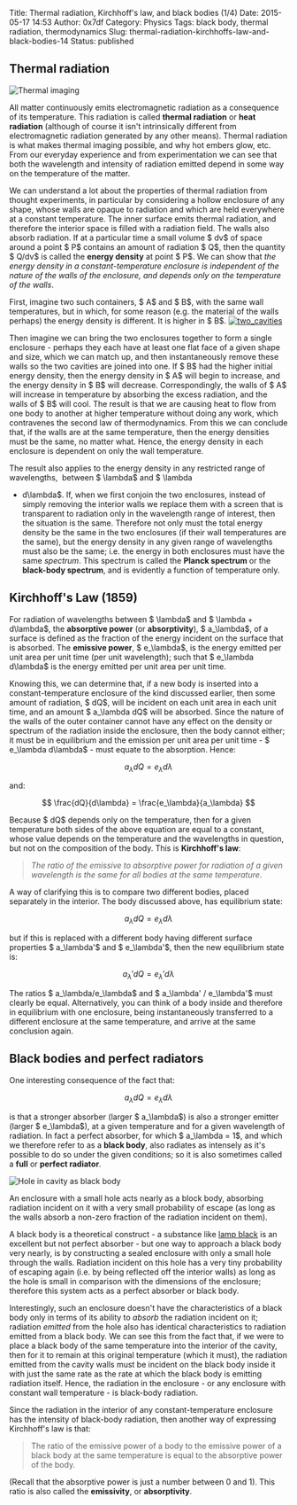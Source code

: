Title: Thermal radiation, Kirchhoff's law, and black bodies (1/4)
Date: 2015-05-17 14:53
Author: 0x7df
Category: Physics
Tags: black body, thermal radiation, thermodynamics
Slug: thermal-radiation-kirchhoffs-law-and-black-bodies-14
Status: published

Thermal radiation
-----------------

![Thermal imaging](https://0x7df.files.wordpress.com/2015/05/sts-3_infrared_on_reentry.jpg?w=127)

All matter continuously emits electromagnetic radiation as a consequence
of its temperature. This radiation is called **thermal radiation** or
**heat radiation** (although of course it isn't intrinsically different
from electromagnetic radiation generated by any other means). Thermal
radiation is what makes thermal imaging possible, and why hot embers
glow, etc. From our everyday experience and from experimentation we can
see that both the wavelength and intensity of radiation emitted depend
in some way on the temperature of the matter.

We can understand a lot about the properties of thermal radiation from
thought experiments, in particular by considering a hollow enclosure of
any shape, whose walls are opaque to radiation and which are held
everywhere at a constant temperature. The inner surface emits thermal
radiation, and therefore the interior space is filled with a radiation
field. The walls also absorb radiation. If at a particular time a small
volume $ dv$ of space around a point $ P$ contains an amount of radiation $ Q$,
then the quantity $ Q/dv$ is called the **energy
density** at point $ P$. We can show that *the energy
density in a constant-temperature enclosure is independent of the nature
of the walls of the enclosure, and depends only on the temperature of
the walls*.

First, imagine two such containers, $ A$ and $ B$,
with the same wall temperatures, but in which, for some
reason (e.g. the material of the walls perhaps) the energy density is
different. It is higher in $ B$.
[![two_cavities](https://0x7df.files.wordpress.com/2015/05/two_cavities.png?w=300)](https://0x7df.files.wordpress.com/2015/05/two_cavities.png)

Then imagine we can bring the two enclosures together to form a single
enclosure - perhaps they each have at least one flat face of a given
shape and size, which we can match up, and then instantaneously remove
these walls so the two cavities are joined into one. If $ B$
had the higher initial energy density, then the energy
density in $ A$ will begin to increase, and the energy
density in $ B$ will decrease. Correspondingly, the
walls of $ A$ will increase in temperature by
absorbing the excess radiation, and the walls of $ B$
will cool. The result is that we are causing heat to flow from one body
to another at higher temperature without doing any work, which
contravenes the second law of thermodynamics. From this we can conclude
that, if the walls are at the same temperature, then the energy
densities must be the same, no matter what. Hence, the energy density in
each enclosure is dependent on only the wall temperature.

The result also applies to the energy density in any restricted range of
wavelengths,  between $ \lambda$ and $ \lambda
+ d\lambda$. If, when we first conjoin the two enclosures,
instead of simply removing the interior walls we replace them with a
screen that is transparent to radiation only in the wavelength range of
interest, then the situation is the same. Therefore not only must the
total energy density be the same in the two enclosures (if their wall
temperatures are the same), but the energy density in any given range of
wavelengths must also be the same; i.e. the energy in both enclosures
must have the same *spectrum*. This spectrum is called the **Planck
spectrum** or the **black-body spectrum**, and is evidently a function
of temperature only.

Kirchhoff's Law (1859)
----------------------

For radiation of wavelengths between $ \lambda$ and
$ \lambda + d\lambda$, the **absorptive power** (or
**absorptivity**), $ a_\lambda$, of a surface is
defined as the fraction of the energy incident on the surface that is
absorbed. The **emissive power**, $ e_\lambda$, is
the energy emitted per unit area per unit time (per unit wavelength);
such that $ e_\lambda d\lambda$ is the energy
emitted per unit area per unit time.

Knowing this, we can determine that, if a new body is inserted into a
constant-temperature enclosure of the kind discussed earlier, then some
amount of radiation, $ dQ$, will be incident on each
unit area in each unit time, and an amount $ a_\lambda dQ$
will be absorbed. Since the nature of the walls of the
outer container cannot have any effect on the density or spectrum of the
radiation inside the enclosure, then the body cannot either; it must be
in equilibrium and the emission per unit area per unit time -
$ e_\lambda d\lambda$ - must equate to the absorption.
Hence:

$$ a_\lambda dQ = e_\lambda d\lambda $$

and:

$$ \frac{dQ}{d\lambda} = \frac{e_\lambda}{a_\lambda} $$

Because $ dQ$ depends only on the temperature, then
for a given temperature both sides of the above equation are equal to a
constant, whose value depends on the temperature and the wavelengths in
question, but not on the composition of the body. This is **Kirchhoff's
law**:

> *The ratio of the emissive to absorptive power for radiation of a
> given wavelength is the same for all bodies at the same temperature*.

A way of clarifying this is to compare two different bodies, placed
separately in the interior. The body discussed above, has equilibrium
state:

$$ a_\lambda dQ = e_\lambda d\lambda $$

but if this is replaced with a different body having different surface
properties $ a_\lambda'$ and $ e_\lambda'$,
then the new equilibrium state is:

$$ a_\lambda' dQ = e_\lambda' d\lambda $$

The ratios $ a_\lambda/e_\lambda$ and
$ a_\lambda' / e_\lambda'$ must clearly be equal.
Alternatively, you can think of a body inside and therefore in
equilibrium with one enclosure, being instantaneously transferred to a
different enclosure at the same temperature, and arrive at the same
conclusion again.

Black bodies and perfect radiators
----------------------------------

One interesting consequence of the fact that:

$$ a_\lambda dQ = e_\lambda d\lambda $$

is that a stronger absorber (larger $ a_\lambda$) is
also a stronger emitter (larger $ e_\lambda$), at a
given temperature and for a given wavelength of radiation. In fact a
perfect absorber, for which $ a_\lambda = 1$, and
which we therefore refer to as a **black body**, also radiates as
intensely as it's possible to do so under the given conditions; so it is
also sometimes called a **full** or **perfect radiator**.

![Hole in cavity as black body](http://upload.wikimedia.org/wikipedia/commons/e/ef/Hole_in_Cavity_as_Blackbody.png)

An enclosure with a small hole acts nearly as a block body, absorbing
radiation incident on it with a very small probability of escape (as
long as the walls absorb a non-zero fraction of the radiation incident
on them).

A black body is a theoretical construct - a substance like
[lamp black](https://paleotechnics.wordpress.com/2014/02/25/lampblack-what-it-is-and-what-its-good-for/)
is an excellent but not perfect absorber - but one way to approach a
black body very nearly, is by constructing a sealed enclosure with only
a small hole through the walls. Radiation incident on this hole has a
very tiny probability of escaping again (i.e. by being reflected off the
interior walls) as long as the hole is small in comparison with the
dimensions of the enclosure; therefore this system acts as a perfect
absorber or black body.

Interestingly, such an enclosure doesn't have the characteristics of a
black body only in terms of its ability to *absorb* the radiation
incident on it; radiation *emitted* from the hole also has identical
characteristics to radiation emitted from a black body. We can see this
from the fact that, if we were to place a black body of the same
temperature into the interior of the cavity, then for it to remain at
this original temperature (which it must), the radiation emitted from
the cavity walls must be incident on the black body inside it with just
the same rate as the rate at which the black body is emitting radiation
itself. Hence, the radiation in the enclosure - or any enclosure with
constant wall temperature - is black-body radiation.

Since the radiation in the interior of any constant-temperature
enclosure has the intensity of black-body radiation, then another way of
expressing Kirchhoff's law is that:

> The ratio of the emissive power of a body to the emissive power of a
> black body at the same temperature is equal to the absorptive power of
> the body.

(Recall that the absorptive power is just a number between 0 and 1).
This ratio is also called the **emissivity**, or **absorptivity**.

